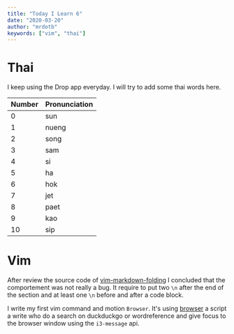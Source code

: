 ```yaml
---
title: "Today I Learn 6"
date: "2020-03-20"
author: "mrdotb"
keywords: ["vim", "thai"]
---
```


# Thai

I keep using the Drop app everyday. I will try to add some thai words here.

| Number | Pronunciation |
| ------ | ------------- |
| 0      | sun           |
| 1      | nueng         |
| 2      | song          |
| 3      | sam           |
| 4      | si            |
| 5      | ha            |
| 6      | hok           |
| 7      | jet           |
| 8      | paet          |
| 9      | kao           |
| 10     | sip           |


# Vim

After review the source code of [vim-markdown-folding](https://github.com/masukomi/vim-markdown-folding)
I concluded that the comportement was not really a bug.
It require to put two `\n` after the end of the section and at least
one `\n` before and after a code block.


I write my first vim command and motion `Browser`. It's using [browser](https://github.com/mrdotb/dotfiles/blob/master/.local/bin/browser)
a script a write who do a search on duckduckgo or wordreference and give focus
to the browser window using the `i3-message` api.
